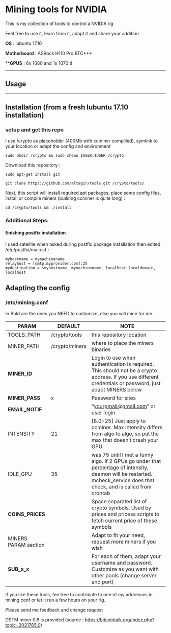 # Mining tools for NVIDIA

This is my collection of tools to control a NVIDIA rig

Feel free to use it, learn from it, adapt it and share your addition

**OS** : lubuntu 17.10

**Motherboard** : ASRock H110 Pro BTC**+

****GPUS** : 6x 1080 and 1x 1070 ti


***
## Usage


***
## Installation (from a fresh lubuntu 17.10 installation)

### setup and get this repo
I use /crypto as placeholder (400Mb with ccminer compliled), symlink to your location or adapt the config and environment

```
sudo mkdir /crypto && sudo chown $USER:$USER /crypto
```

Download this repository :

```
sudo apt-get install git

git clone https://github.com/altagir/tools.git /crypto/tools/
```

Next, this script will install required apt packages, place some config files, install or compile miners (building ccminer is quite long) :

```
cd /crypto/tools && ./install
```

### Additional Steps:

#### finishing postfix installation

I used satellite when asked during postfix package installation then edited /etc/postfix/main.cf :

```
myhostname = mymachinename
relayhost = [smtp.myprovider.com]:25
mydestination = $myhostname, mymachinename, localhost.localdomain, localhost
```

## Adapting the config

### /etc/mining.conf

In Bold are the ones you NEED to customize, else you will mine for me. 

PARAM | DEFAULT | NOTE
---   | ---     | ---
TOOLS_PATH | /crypto/tools | this repository location
MINER_PATH | /crypto/miners | where to place the miners binaries
**MINER_ID**   |  | Login to use when authentication is required. This should not be a crypto address. If you use different credentials or password, just adapt MINERS below
**MINER_PASS** | x | Password for sites
**EMAIL_NOTIF** | | “yourgmail@gmail.com” or user login
INTENSITY | 21 | [8.0-25] Just apply to ccminer. Max intensity differs from algo to algo, so put the max that doesn’t crash your GPU
IDLE_GPU  | 35 | was 75 until I met a funny algo. If 2 GPUs go under that percentage of intensity, daemon will be restarted. mcheck_service does that check, and is called from crontab
**COINS_PRICES** | | Space separated list of crypto symbols. Used by prices and pricess scripts to fetch current price of these symbols
MINERS PARAM section | | Adapt to fit your need, request more miners if you wish
**SUB_x_x** | | For each of them, adapt your username and password. Customize as you want with other pools (change server and port)



If you like these tools, fee free to contribute to one of my addresses in mining.conf or let it run a few hours on your rig.

Please send me feedback and change request



DSTM miner 0.6 is provided (source : https://bitcointalk.org/index.php?topic=2021765.0)
